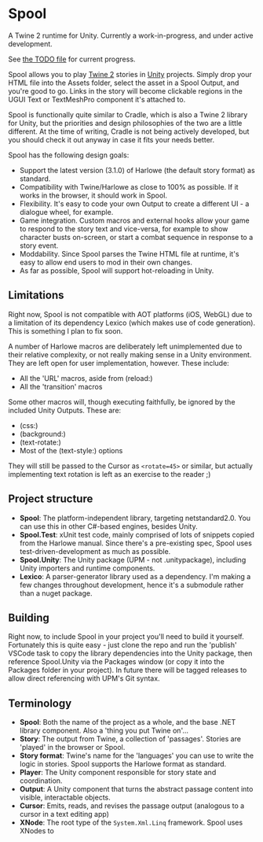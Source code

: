 # Spool

A Twine 2 runtime for Unity. Currently a work-in-progress, and under active development.

See [the TODO file](./TODO) for current progress.

Spool allows you to play [Twine 2](https://twinery.org/2) stories in [Unity](https://unity3d.com) projects. Simply drop your HTML file into the Assets folder, select the asset in a Spool Output, and you're good to go. Links in the story will become clickable regions in the UGUI Text or TextMeshPro component it's attached to.

Spool is functionally quite similar to Cradle, which is also a Twine 2 library for Unity, but the priorities and design philosophies of the two are a little different. At the time of writing, Cradle is not being actively developed, but you should check it out anyway in case it fits your needs better.

Spool has the following design goals:

* Support the latest version (3.1.0) of Harlowe (the default story format) as standard.
* Compatibility with Twine/Harlowe as close to 100% as possible. If it works in the browser, it should work in Spool.
* Flexibility. It's easy to code your own Output to create a different UI - a dialogue wheel, for example.
* Game integration. Custom macros and external hooks allow your game to respond to the story text and vice-versa, for example to show character busts on-screen, or start a combat sequence in response to a story event.
* Moddability. Since Spool parses the Twine HTML file at runtime, it's easy to allow end users to mod in their own changes.
* As far as possible, Spool will support hot-reloading in Unity.

## Limitations

Right now, Spool is not compatible with AOT platforms (iOS, WebGL) due to a limitation of its dependency Lexico (which makes use of code generation). This is something I plan to fix soon.

A number of Harlowe macros are deliberately left unimplemented due to their relative complexity, or not really making sense in a Unity environment. They are left open for user implementation, however. These include:
* All the 'URL' macros, aside from (reload:)
* All the 'transition' macros

Some other macros will, though executing faithfully, be ignored by the included Unity Outputs. These are:
* (css:)
* (background:)
* (text-rotate:)
* Most of the (text-style:) options

They will still be passed to the Cursor as `<rotate=45>` or similar, but actually implementing text rotation is left as an exercise to the reader ;)

## Project structure

* **Spool**: The platform-independent library, targeting netstandard2.0. You can use this in other C#-based engines, besides Unity.
* **Spool.Test**: xUnit test code, mainly comprised of lots of snippets copied from the Harlowe manual. Since there's a pre-existing spec, Spool uses test-driven-development as much as possible.
* **Spool.Unity**: The Unity package (UPM - not .unitypackage), including Unity importers and runtime components.
* **Lexico**: A parser-generator library used as a dependency. I'm making a few changes throughout development, hence it's a submodule rather than a nuget package.

## Building

Right now, to include Spool in your project you'll need to build it yourself. Fortunately this is quite easy - just clone the repo and run the 'publish' VSCode task to copy the library dependencies into the Unity package, then reference Spool.Unity via the Packages window (or copy it into the Packages folder in your project). In future there will be tagged releases to allow direct referencing with UPM's Git syntax.

## Terminology

* **Spool**: Both the name of the project as a whole, and the base .NET library component. Also a 'thing you put Twine on'...
* **Story**: The output from Twine, a collection of 'passages'. Stories are 'played' in the browser or Spool.
* **Story format**: Twine's name for the 'languages' you can use to write the logic in stories. Spool supports the Harlowe format as standard.
* **Player**: The Unity component responsible for story state and coordination.
* **Output**: A Unity component that turns the abstract passage content into visible, interactable objects.
* **Cursor**: Emits, reads, and revises the passage output (analogous to a cursor in a text editing app)
* **XNode**: The root type of the `System.Xml.Linq` framework. Spool uses XNodes to